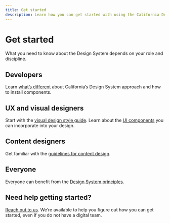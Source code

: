 ```yaml
---
title: Get started
description: Learn how you can get started with using the California Design System. 
---
```


# Get started

<p class="text-lead">What you need to know about the Design System depends on your role and discipline.</p> 

## Developers

Learn [what’s different](/technical-approach/) about California’s Design System approach and how to install components.

## UX and visual designers

Start with the [visual design style guide](/style/design/). Learn about the [UI components](/components/) you can incorporate into your design.

## Content designers

Get familiar with the [guidelines for content design](/style/content/). 

## Everyone

Everyone can benefit from the [Design System principles](/principles/). 

## Need help getting started?

[Reach out to us](/contact-us/). We’re available to help you figure out how you can get started, even if you do not have a digital team.
